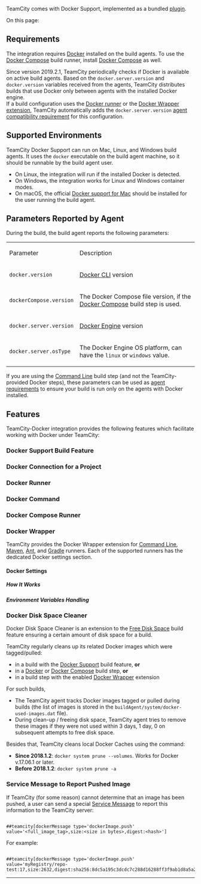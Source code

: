 [//]: # (title: Integrating TeamCity with Docker)
[//]: # (auxiliary-id: Integrating TeamCity with Docker)

TeamCity comes with Docker Support, implemented as a bundled [plugin](https://plugins.jetbrains.com/plugin/10062-docker-support).

On this page:

<tag-list of="chapter" mode="tree" depth="4"/>

## Requirements

The integration requires [Docker](https://docs.docker.com/engine/installation/) installed on the build agents. To use the [Docker Compose](docker-compose.md) build runner, install [Docker Compose](https://docs.docker.com/compose/install/) as well.

Since version 2019.2.1, TeamCity periodically checks if Docker is available on active build agents. Based on the `docker.server.version` and `docker.version` variables received from the agents, TeamCity distributes builds that use Docker only between agents with the installed Docker engine.   
If a build configuration uses the [Docker runner](docker.md) or the [Docker Wrapper extension](docker-wrapper.md), TeamCity automatically adds the `docker.server.version` [agent compatibility requirement](configuring-agent-requirements.md) for this configuration.

<chunk include-id="reqs-supported-env">

## Supported Environments

TeamCity Docker Support can run on Mac, Linux, and Windows build agents. It uses the `docker` executable on the build agent machine, so it should be runnable by the build agent user. 

<note>

   * On Linux, the integration will run if the installed Docker is detected.
   * On Windows, the integration works for Linux and Windows container modes.
   * On macOS, the official [Docker support for Mac](https://docs.docker.com/docker-for-mac/install/) should be installed for the user running the build agent.

</note>

</chunk>

## Parameters Reported by Agent

During the build, the build agent reports the following parameters:

<table><tr>

<td>

Parameter

</td>

<td>

Description

</td></tr><tr>

<td>

`docker.version`

</td>

<td>

[Docker CLI](https://docs.docker.com/engine/reference/commandline/docker/) version

</td></tr><tr>

<td>

`dockerCompose.version`

</td>

<td>

The Docker Compose file version, if the [Docker Compose](docker-compose.md) build step is used.

</td></tr><tr>

<td>

`docker.server.version`

</td>

<td>

[Docker Engine](https://docs.docker.com/engine/reference/commandline/dockerd/) version

</td></tr><tr>

<td>

`docker.server.osType`

</td>

<td>

The Docker Engine OS platform, can have the `linux` or `windows` value.

</td></tr></table>

If you are using the [Command Line](command-line.md) build step (and not the TeamCity-provided Docker steps), these parameters can be used as [agent requirements](agent-requirements.md) to ensure your build is run only on the agents with Docker installed. 

## Features

TeamСity-Docker integration provides the following features which facilitate working with Docker under TeamCity:

### Docker Support Build Feature

<include src="docker-support.md" include-id="docker-support"/>

### Docker Connection for a Project

<include src="configuring-connections-to-docker.md" include-id="docker-connection"/>

### Docker Runner

<include src="docker.md" include-id="docker-runner"/>

### Docker Command
<include src="docker.md" include-id="docker-command"/>

### Docker Compose Runner

<include src="docker-compose.md" include-id="docker-compose"/>

### Docker Wrapper

TeamCity provides the Docker Wrapper extension for [Command Line](command-line.md), [Maven](maven.md), [Ant](ant.md), and [Gradle](gradle.md) runners. Each of the supported runners has the dedicated Docker settings section.

#### Docker Settings

<include src="docker-wrapper.md" include-id="docker-settings"/>

##### How It Works

<include src="docker-wrapper.md" include-id="docker-settings-how"/>

##### Environment Variables Handling

<include src="docker-wrapper.md" include-id="docker-settings-env-var"/>

### Docker Disk Space Cleaner

Docker Disk Space Cleaner is an extension to the [Free Disk Space](free-disk-space.md) build feature ensuring a certain amount of disk space for a build.   

TeamCity regularly cleans up its related Docker images which were tagged/pulled:
* in a build with the [Docker Support](docker-support.md) build feature, __or__
* in a [Docker](docker.md) or [Docker Compose](docker-compose.md) build step, __or__
* in a build step with the enabled [Docker Wrapper](docker-wrapper.md) extension

For such builds,  

* The TeamCity agent tracks Docker images tagged or pulled during builds (the list of images is stored in the `buildAgent/system/docker-used-images.dat` file). 
* During clean-up / freeing disk space, TeamCity agent tries to remove these images if they were not used within 3 days, 1 day, 0 on subsequent attempts to free disk space.  

Besides that, TeamCity cleans local Docker Caches using the command:

* __Since 2018.1.2__: `docker system prune --volumes`. Works for Docker v.17.06.1 or later.
* __Before 2018.1.2__: `docker system prune -a`

### Service Message to Report Pushed Image

If TeamCity (for some reason) cannot determine that an image has been pushed, a user can send a special [Service Message](build-script-interaction-with-teamcity.md) to report this information to the TeamCity server:


```Shell

##teamcity[dockerMessage type='dockerImage.push' value='<full_image_tag>,size:<size in bytes>,digest:<hash>']

```

For example:

```Shell

##teamcity[dockerMessage type='dockerImage.push' value='myRegistry/repo-test:17,size:2632,digest:sha256:8dc5a195c3dcdc7c288d16288ff3f9ab1d8a5a230e09afb9c8dc9215e861aa55']
```

__ __